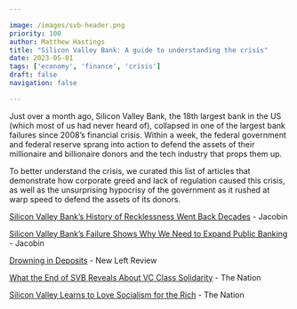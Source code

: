 ```yaml
---

image: /images/svb-header.png
priority: 100
author: Matthew Hastings
title: "Silicon Valley Bank: A guide to understanding the crisis"
date: 2023-05-01
tags: ['economy', 'finance', 'crisis']
draft: false
navigation: false

---
```


Just over a month ago, Silicon Valley Bank, the 18th largest bank in the US (which most of us had never heard of), collapsed in one of the largest bank failures since 2008’s financial crisis. <!-- more --> Within a week, the federal government and federal reserve sprang into action to defend the assets of their millionaire and billionaire donors and the tech industry that props them up.

To better understand the crisis, we curated this list of articles that demonstrate how corporate greed and lack of regulation caused this crisis, as well as the unsurprising hypocrisy of the government as it rushed at warp speed to defend the assets of its donors.

[Silicon Valley Bank’s History of Recklessness Went Back Decades](https://jacobin.com/2023/04/silicon-valley-banks-history-loans-risk-regulators) - Jacobin

[Silicon Valley Bank’s Failure Shows Why We Need to Expand Public Banking](https://jacobin.com/2023/03/silicon-valley-bank-collapse-public-banking-north-dakota) - Jacobin

[Drowning in Deposits](https://newleftreview.org/sidecar/posts/drowning-in-deposits?pc=1506) - New Left Review

[What the End of SVB Reveals About VC Class Solidarity](https://www.thenation.com/article/economy/svb-bank-interest-rates/) - The Nation

[Silicon Valley Learns to Love Socialism for the Rich](https://www.thenation.com/article/economy/svb-failure-socialism-rich/tnamp/) - The Nation